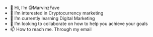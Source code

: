 - 👋 Hi, I’m @MarvinzFave
- 👀 I’m interested in Cryptocurrency marketing 
- 🌱 I’m currently learning Digital Marketing 
- 💞️ I’m looking to collaborate on how to help you achieve your goals 
- 📫 How to reach me. Through my email



<!---
MarvinzFave/MarvinzFave is a ✨ special ✨ repository because its `README.md` (this file) appears on your GitHub profile.
You can click the Preview link to take a look at your changes.
--->
